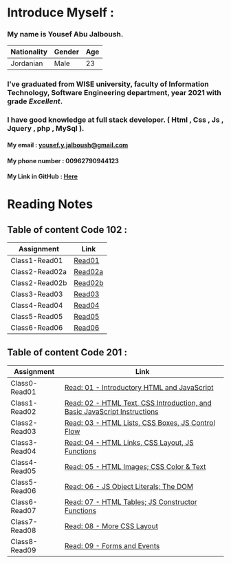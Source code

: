 # Introduce Myself :
### My name is **Yousef Abu Jalboush**.

Nationality | Gender | Age
------------ | ------------- | -------------
Jordanian | Male | 23

### I’ve graduated from **WISE** university, faculty of **Information Technology**, **Software Engineering** department, year 2021 with grade _**Excellent**_.
### I have good knowledge at full stack developer. ( Html , Css , Js , Jquery , php , MySql ).

#### My email : yousef.y.jalboush@gmail.com

#### My phone number : 00962790944123

#### My Link in GitHub : [ Here ](https://github.com/YousefAbuJalboush)

<!-- ![My img](https://user-images.githubusercontent.com/81154478/112147232-20438680-8be5-11eb-818d-7f2c4437b04e.jpg) -->

# Reading Notes

## Table of content Code 102 :

| Assignment            | Link                                  |
| ------------          | -------------                         |
| Class1-Read01         | [ Read01  ]( Code-102/Read01 )        |
| Class2-Read02a        | [ Read02a ]( Code-102/Read02a )       |
| Class2-Read02b        | [ Read02b ]( Code-102/Read02b )       |
| Class3-Read03         | [ Read03  ]( Code-102/Read03 )        |
| Class4-Read04         | [ Read04  ]( Code-102/Read04 )        |
| Class5-Read05         | [ Read05  ]( Code-102/Read05 )        |
| Class6-Read06         | [ Read06  ]( Code-102/Read06 )        |


## Table of content Code 201 :

| Assignment            | Link                                                                                                      |
| ------------          | -------------                                                                                             |
| Class0-Read01         | [ Read: 01 - Introductory HTML and JavaScript  ]( Code-201/Read01 )                                       |
| Class1-Read02         | [ Read: 02 - HTML Text, CSS Introduction, and Basic JavaScript Instructions ]( Code-201/Read02 )          |
| Class2-Read03         | [ Read: 03 - HTML Lists, CSS Boxes, JS Control Flow ]( Code-201/Read03 )                                  |
| Class3-Read04         | [ Read: 04 - HTML Links, CSS Layout, JS Functions ]( Code-201/Read04 )                                    |
| Class4-Read05         | [ Read: 05 - HTML Images; CSS Color & Text ]( Code-201/Read05 )                                           |
| Class5-Read06         | [ Read: 06 - JS Object Literals; The DOM ]( Code-201/Read06 )                                             |
| Class6-Read07         | [ Read: 07 - HTML Tables; JS Constructor Functions ]( Code-201/Read07 )                                   |
| Class7-Read08         | [ Read: 08 - More CSS Layout ]( Code-201/Read08 )                                                         |
| Class8-Read09         | [ Read: 09 - Forms and Events ]( Code-201/Read09 )                                                        |